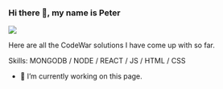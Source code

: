 ### Hi there 👋, my name is Peter
![](https://arturssmirnovs.github.io/github-profile-readme-generator/images/banner.png)

Here are all the CodeWar solutions I have come up with so far.

Skills: MONGODB / NODE / REACT / JS / HTML / CSS

- 🔭 I’m currently working on this page. 
